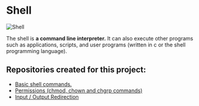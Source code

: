 # Shell

![Shell](https://www.linuxtechi.com/wp-content/uploads/2018/08/Functions-Linux-Shell-Script.jpg)

The shell is **a command line interpreter.** It can also execute other programs such as applications, scripts, and user programs (written in c or the shell programming language).

## Repositories created for this project:
* [Basic shell commands.](https://github.com/Donaldoo/shell/tree/main/basics)
* [Permissions (chmod, chown and chgrp commands)](https://github.com/Donaldoo/shell/tree/main/permissions)
* [Input / Output Redirection](https://github.com/Donaldoo/shell/tree/main/io_redirections_and_filters)
